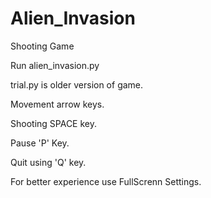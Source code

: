 #  Alien_Invasion

Shooting Game

Run alien_invasion.py

trial.py is older version of game.

Movement arrow keys.

Shooting SPACE key.

Pause 'P' Key.

Quit using 'Q' key.

For better experience use FullScrenn Settings.

